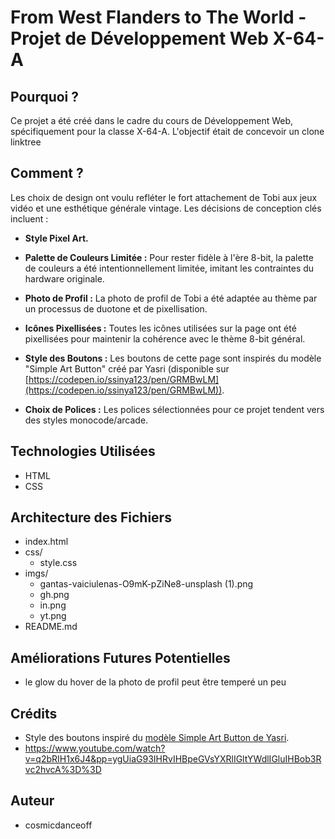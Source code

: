 # From West Flanders to The World - Projet de Développement Web X-64-A

## Pourquoi ?

Ce projet a été créé dans le cadre du cours de Développement Web, spécifiquement pour la classe X-64-A. L'objectif était de concevoir un clone linktree

## Comment ?

Les choix de design ont voulu refléter le fort attachement de Tobi aux jeux vidéo et une esthétique générale vintage. Les décisions de conception clés incluent :

* **Style Pixel Art.**

* **Palette de Couleurs Limitée :** Pour rester fidèle à l'ère 8-bit, la palette de couleurs a été intentionnellement limitée, imitant les contraintes du hardware originale.
* **Photo de Profil :** La photo de profil de Tobi a été adaptée au thème par un processus de duotone et de pixellisation.
* **Icônes Pixellisées :** Toutes les icônes utilisées sur la page ont été pixellisées pour maintenir la cohérence avec le thème 8-bit général.
* **Style des Boutons :** Les boutons de cette page sont inspirés du modèle "Simple Art Button" créé par Yasri (disponible sur [https://codepen.io/ssinya123/pen/GRMBwLM](https://codepen.io/ssinya123/pen/GRMBwLM)).

* **Choix de Polices :** Les polices sélectionnées pour ce projet tendent vers des styles monocode/arcade.

## Technologies Utilisées

* HTML
* CSS

## Architecture des Fichiers

- index.html
- css/
  - style.css
- imgs/
  - gantas-vaiciulenas-O9mK-pZiNe8-unsplash (1).png
  - gh.png
  - in.png
  - yt.png
- README.md
## Améliorations Futures Potentielles

* le glow du hover de la photo de profil peut être temperé un peu

## Crédits

* Style des boutons inspiré du [modèle Simple Art Button de Yasri](https://codepen.io/ssinya123/pen/GRMBwLM).
* https://www.youtube.com/watch?v=q2bRIH1x6J4&pp=ygUiaG93IHRvIHBpeGVsYXRlIGltYWdlIGluIHBob3Rvc2hvcA%3D%3D

## Auteur

* cosmicdanceoff